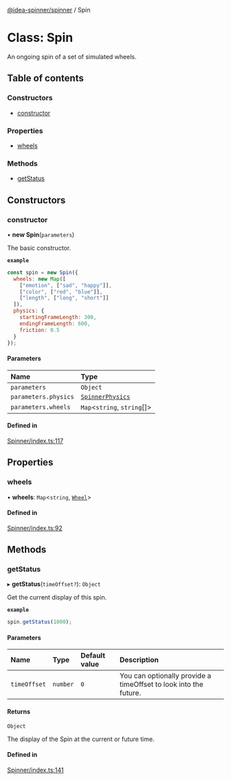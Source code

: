 [@idea-spinner/spinner](../README.md) / Spin

# Class: Spin

An ongoing spin of a set of simulated wheels.

## Table of contents

### Constructors

- [constructor](Spin.md#constructor)

### Properties

- [wheels](Spin.md#wheels)

### Methods

- [getStatus](Spin.md#getstatus)

## Constructors

### constructor

• **new Spin**(`parameters`)

The basic constructor.

**`example`**
```js
const spin = new Spin({
  wheels: new Map([
    ["emotion", ["sad", "happy"]],
    ["color", ["red", "blue"]],
    ["length", ["long", "short"]]
  ]),
  physics: {
    startingFrameLength: 300,
    endingFrameLength: 600,
    friction: 0.5
  }
});
```

#### Parameters

| Name | Type |
| :------ | :------ |
| `parameters` | `Object` |
| `parameters.physics` | [`SpinnerPhysics`](../interfaces/SpinnerPhysics.md) |
| `parameters.wheels` | `Map`<`string`, `string`[]\> |

#### Defined in

[Spinner/index.ts:117](https://github.com/daniellacosse/idea-spinner/blob/811f418/packages/spinner/Spinner/index.ts#L117)

## Properties

### wheels

• **wheels**: `Map`<`string`, [`Wheel`](Wheel.md)\>

#### Defined in

[Spinner/index.ts:92](https://github.com/daniellacosse/idea-spinner/blob/811f418/packages/spinner/Spinner/index.ts#L92)

## Methods

### getStatus

▸ **getStatus**(`timeOffset?`): `Object`

Get the current display of this spin.

**`example`**
```js
spin.getStatus(1000);
```

#### Parameters

| Name | Type | Default value | Description |
| :------ | :------ | :------ | :------ |
| `timeOffset` | `number` | `0` | You can optionally provide a  timeOffset to look into the future. |

#### Returns

`Object`

The display of the Spin at the current or future time.

#### Defined in

[Spinner/index.ts:141](https://github.com/daniellacosse/idea-spinner/blob/811f418/packages/spinner/Spinner/index.ts#L141)
